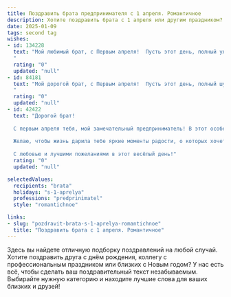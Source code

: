 ```yaml
---
title: Поздравить брата предпринимателя с 1 апреля. Романтичное
description: Хотите поздравить брата с 1 апреля или другим праздником? Наш ИИ создаст незабываемое поздравление, а вы обязательно выделитесь среди других.  
date: 2025-01-09
tags: second tag
wishes:
- id: 134228
  text: "Мой любимый брат, с Первым апреля!  Пусть этот день, полный улыбок и неожиданностей, станет таким же ярким и неповторимым, как и ты сам. Твой предпринимательский дух, твоя целеустремлённость и  непоколебимая вера в себя — это то, что всегда меня вдохновляет.  Пусть удача всегда будет твоей верной спутницей, а каждый новый проект —  историей успеха.  Люблю тебя безмерно!
  "
  rating: "0"
  updated: "null"
- id: 84181
  text: "Мой дорогой брат, с Первым апреля!  Пусть этот день, полный шуток и неожиданностей, станет началом весны не только в календаре, но и в твоей душе, наполненной любовью к своему делу, к семье и ко всему прекрасному. Твой предпринимательский талант – это волшебство, которое ты творишь каждый день,  и я восхищаюсь твоей целеустремлённостью и силой.  Пусть удача будет твоей верной спутницей, а счастье – бесконечным океаном, в котором ты будешь плавать на корабле собственных достижений. Люблю тебя!
  "
  rating: "0"
  updated: "null"
- id: 42422
  text: "Дорогой брат!
  
  С первым апреля тебя, мой замечательный предприниматель! В этот особенный день хочу поздравить тебя не только с праздником, но и с тем, что ты всегда смело идёшь навстречу новым возможностям, как настоящая романтическая душа. Пусть каждый твой шаг сопровождается удачей, а идеи вдохновляют, как весенний ветер.
  
  Желаю, чтобы жизнь дарила тебе яркие моменты радости, о которых хочется мечтать и которые хочется разделить с близкими. Пусть в твоем сердце живет любовь к делу и людям, и пусть твои замыслы сбываются, как по волшебству.
  
  С любовью и лучшими пожеланиями в этот весёлый день!"
  rating: "0"
  updated: "null"

selectedValues:
  recipients: "brata"
  holidays: "s-1-aprelya"
  professions: "predprinimatel"
  style: "romantichnoe"

links:
- slug: "pozdravit-brata-s-1-aprelya-romantichnoe"
  title: "Поздравить брата с 1 апреля. Романтичное"
---
```


Здесь вы найдете отличную подборку поздравлений на любой случай.
Хотите поздравить друга с днём рождения, коллегу с профессиональным праздником или близких с Новым годом? У нас есть всё, чтобы сделать ваш поздравительный текст незабываемым. Выбирайте нужную категорию и находите лучшие слова для ваших близких и друзей!
